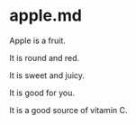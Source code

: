# apple.md

Apple is a fruit.

It is round and red.

It is sweet and juicy.

It is good for you.

It is a good source of vitamin C.

